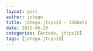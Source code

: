 ```yaml
---
layout: post
author: jotego
title: jotego.jtcps15 - 3166e72
date: 2025-06-20
categories: [Arcade, jtcps15]
tags: [jotego.jtcps15]
---
```


